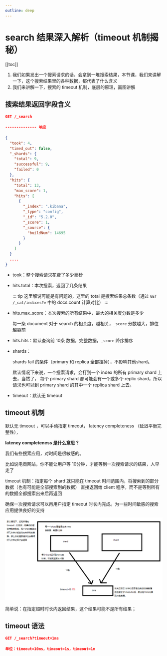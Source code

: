 ```yaml
---
outline: deep
---
```

# search 结果深入解析（timeout 机制揭秘）

[[toc]]

1. 我们如果发出一个搜索请求的话，会拿到一堆搜索结果，本节课，我们来讲解一下，这个搜索结果里的各种数据，都代表了什么含义
2. 我们来讲解一下，搜索的 timeout 机制，底层的原理，画图讲解

## 搜索结果返回字段含义

```json
GET /_search

-------------- 响应

{
  "took": 4,
  "timed_out": false,
  "_shards": {
    "total": 9,
    "successful": 9,
    "failed": 0
  },
  "hits": {
    "total": 13,
    "max_score": 1,
    "hits": [
      {
        "_index": ".kibana",
        "_type": "config",
        "_id": "5.2.0",
        "_score": 1,
        "_source": {
          "buildNum": 14695
        }
      }
    ]
  }
  ....
}
```

- took：整个搜索请求花费了多少毫秒
- hits.total：本次搜索，返回了几条结果

    ::: tip
    这里解说可能是有问题的，这里的 total 是搜索结果总条数（通过 `GET /_cat/indices?v` 中的 docs.count 计算对比）
    :::
- hits.max_score：本次搜索的所有结果中，最大的相关度分数是多少

    每一条 document 对于 search 的相关度，越相关，`_score` 分数越大，排位越靠前
- hits.hits：默认查询前 10条 数据，完整数据，`_score` 降序排序

- shards：

    shards fail 的条件（primary 和 replica 全部挂掉），不影响其他shard。

    默认情况下来说，一个搜索请求，会打到一个 index 的所有 primary shard 上去，当然了，
    每个 primary shard 都可能会有一个或多个 replic shard，所以请求也可以到 primary shard 的其中一个 replica shard 上去。

- timeout：默认无 timeout

## timeout 机制

默认无 timeout ，可以手动指定 timeout， latency completeness （延迟平衡完整性），

**latency completeness 是什么意思？**

我们有些搜索应用，对时间是很敏感的。

比如说电商网站，你不能让用户等 10分钟，才能等到一次搜索请求的结果，人早走了

timeout 机制：指定每个 shard 就只能在 timeout 时间范围内，将搜索到的部分数据（也有可能是全部搜索到的数据）
直接返回给 client 程序，而不是等到所有的数据全都搜索出来后再返回

确保一次搜索请求可以再用户指定 timeout 时长内完成。为一些时间敏感的搜索应用提供良好的支持

![](./assets/markdown-img-paste-20190106231310300.png)

简单说：在指定超时时长内返回结果，这个结果可能不是所有结果；

## timeout 语法

```json
GET /_search?timeout=1ms

单位：timeout=10ms，timeout=1s，timeout=1m
```
